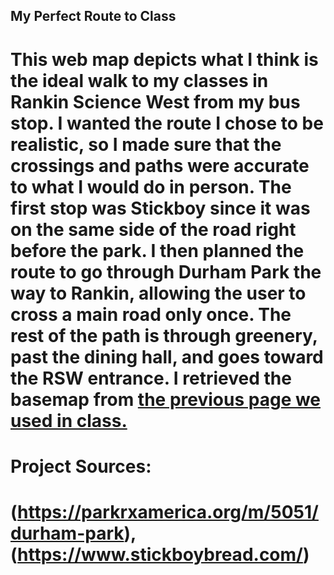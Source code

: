 ## My Perfect Route to Class

# This web map depicts what I think is the ideal walk to my classes in Rankin Science West from my bus stop. I wanted the route I chose to be realistic, so I made sure that the crossings and paths were accurate to what I would do in person. The first stop was Stickboy since it was on the same side of the road right before the park. I then planned the route to go through Durham Park the way to Rankin, allowing the user to cross a main road only once. The rest of the path is through greenery, past the dining hall, and goes toward the RSW entrance. I retrieved the basemap from [the previous page we used in class.](https://leaflet-extras.github.io/leaflet-providers/preview/#filter=OpenStreetMap.Mapnik)
# Project Sources: 
# (https://parkrxamerica.org/m/5051/durham-park), (https://www.stickboybread.com/)